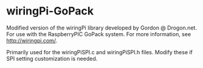 # wiringPi-GoPack
Modified version of the wiringPi library developed by Gordon @ Drogon.net. For use with the RaspberryPIC GoPack system. For more information, see http://wiringpi.com/.

Primarily used for the wiringPiSPI.c and wiringPiSPI.h files. Modify these if SPI setting customization is needed.
